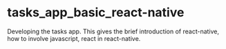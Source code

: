 # tasks_app_basic_react-native
Developing the tasks app. This gives the brief introduction of react-native, how to involve javascript, react in react-native.
